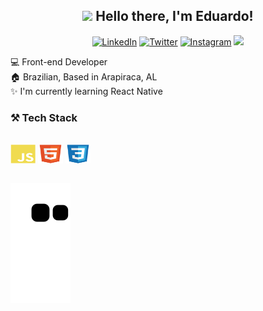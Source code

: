 <h2 align="center">  <img src="https://media.giphy.com/media/hvRJCLFzcasrR4ia7z/giphy.gif" width="30px"> Hello there, I'm Eduardo! </h2>

<p align="center">
  <a href="https://www.linkedin.com/in/eduardo-luiz-dev/" target="_blank"><img src="https://img.shields.io/badge/LinkedIn-%230077B5.svg?&style=flat-square&logo=linkedin&logoColor=white" alt="LinkedIn"></a>
  <a href="https://twitter.com/Dudubza" target="_blank"><img src="https://img.shields.io/badge/Twitter-%2303A9F4.svg?&style=flat-square&logo=twitter&logoColor=white" alt="Twitter"></a>
  <a href="https://www.instagram.com/dudubza/" target="_blank"><img src="https://img.shields.io/badge/Instagram-%23E4405F.svg?&style=flat-square&logo=instagram&logoColor=white" alt="Instagram"></a>
  <a href = "mailto:luizalmeidabarbosa09@gmail.com"><img src="https://img.shields.io/badge/-Gmail-%23333?style=flat-square&logo=gmail&logoColor=white" target="_blank"></a>
</p>

:computer: Front-end Developer <br>
:house: Brazilian, Based in Arapiraca, AL <br>
:sparkles: I'm currently learning React Native <br>

### ⚒️ Tech Stack

<div style="display: inline_block"><br>
  <img align="center" alt="Js" height="30" width="40" src="https://raw.githubusercontent.com/devicons/devicon/master/icons/javascript/javascript-plain.svg">
  <img align="center" alt="HTML" height="30" width="40" src="https://raw.githubusercontent.com/devicons/devicon/master/icons/html5/html5-original.svg">
  <img align="center" alt="CSS" height="30" width="40" src="https://raw.githubusercontent.com/devicons/devicon/master/icons/css3/css3-original.svg">
</div>
 
 <br>
 
<div> 

  ![Snake animation](https://github.com/eduardobza/eduardobza/blob/output/github-contribution-grid-snake.svg)
  
</div>
